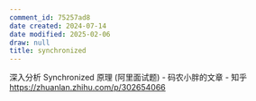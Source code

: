 ```yaml
---
comment_id: 75257ad8
date created: 2024-07-14
date modified: 2025-02-06
draw: null
title: synchronized
---
```

深入分析 Synchronized 原理 (阿里面试题) - 码农小胖的文章 - 知乎  
https://zhuanlan.zhihu.com/p/302654066
